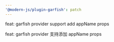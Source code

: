 ```yaml
---
'@modern-js/plugin-garfish': patch
---
```


feat: garfish provider support add appName props

feat: garfish provider 支持添加 appName props
